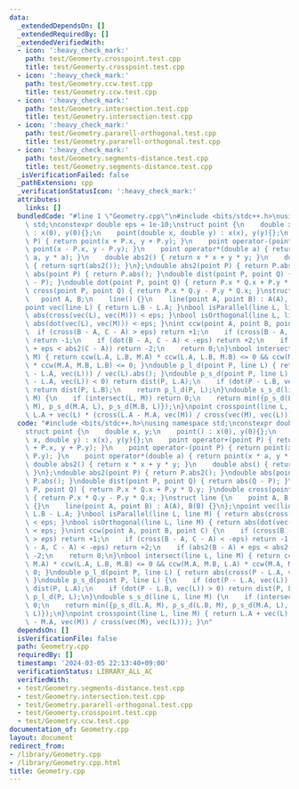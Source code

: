 ```yaml
---
data:
  _extendedDependsOn: []
  _extendedRequiredBy: []
  _extendedVerifiedWith:
  - icon: ':heavy_check_mark:'
    path: test/Geomerty.crosspoint.test.cpp
    title: test/Geomerty.crosspoint.test.cpp
  - icon: ':heavy_check_mark:'
    path: test/Geometry.ccw.test.cpp
    title: test/Geometry.ccw.test.cpp
  - icon: ':heavy_check_mark:'
    path: test/Geometry.intersection.test.cpp
    title: test/Geometry.intersection.test.cpp
  - icon: ':heavy_check_mark:'
    path: test/Geometry.pararell-orthogonal.test.cpp
    title: test/Geometry.pararell-orthogonal.test.cpp
  - icon: ':heavy_check_mark:'
    path: test/Geometry.segments-distance.test.cpp
    title: test/Geometry.segments-distance.test.cpp
  _isVerificationFailed: false
  _pathExtension: cpp
  _verificationStatusIcon: ':heavy_check_mark:'
  attributes:
    links: []
  bundledCode: "#line 1 \"Geometry.cpp\"\n#include <bits/stdc++.h>\nusing namespace\
    \ std;\nconstexpr double eps = 1e-10;\nstruct point {\n    double x, y;\n    point()\
    \ : x(0), y(0){};\n    point(double x, double y) : x(x), y(y){};\n    point operator+(point\
    \ P) { return point(x + P.x, y + P.y); }\n    point operator-(point P) { return\
    \ point(x - P.x, y - P.y); }\n    point operator*(double a) { return point(x *\
    \ a, y * a); }\n    double abs2() { return x * x + y * y; }\n    double abs()\
    \ { return sqrt(abs2()); }\n};\ndouble abs2(point P) { return P.abs2(); }\ndouble\
    \ abs(point P) { return P.abs(); }\ndouble dist(point P, point Q) { return abs(Q\
    \ - P); }\ndouble dot(point P, point Q) { return P.x * Q.x + P.y * Q.y; }\ndouble\
    \ cross(point P, point Q) { return P.x * Q.y - P.y * Q.x; }\nstruct line {\n \
    \   point A, B;\n    line() {}\n    line(point A, point B) : A(A), B(B) {}\n};\n\
    point vec(line L) { return L.B - L.A; }\nbool isParallel(line L, line M) { return\
    \ abs(cross(vec(L), vec(M))) < eps; }\nbool isOrthogonal(line L, line M) { return\
    \ abs(dot(vec(L), vec(M))) < eps; }\nint ccw(point A, point B, point C) {\n  \
    \  if (cross(B - A, C - A) > eps) return +1;\n    if (cross(B - A, C - A) < -eps)\
    \ return -1;\n    if (dot(B - A, C - A) < -eps) return +2;\n    if (abs2(B - A)\
    \ + eps < abs2(C - A)) return -2;\n    return 0;\n}\nbool intersect(line L, line\
    \ M) { return ccw(L.A, L.B, M.A) * ccw(L.A, L.B, M.B) <= 0 && ccw(M.A, M.B, L.A)\
    \ * ccw(M.A, M.B, L.B) <= 0; }\ndouble p_l_d(point P, line L) { return abs(cross(P\
    \ - L.A, vec(L))) / vec(L).abs(); }\ndouble p_s_d(point P, line L) {\n    if (dot(P\
    \ - L.A, vec(L)) < 0) return dist(P, L.A);\n    if (dot(P - L.B, vec(L)) > 0)\
    \ return dist(P, L.B);\n    return p_l_d(P, L);\n}\ndouble s_s_d(line L, line\
    \ M) {\n    if (intersect(L, M)) return 0;\n    return min({p_s_d(L.A, M), p_s_d(L.B,\
    \ M), p_s_d(M.A, L), p_s_d(M.B, L)});\n}\npoint crosspoint(line L, line M) { return\
    \ L.A + vec(L) * (cross(L.A - M.A, vec(M)) / cross(vec(M), vec(L))); }\n"
  code: "#include <bits/stdc++.h>\nusing namespace std;\nconstexpr double eps = 1e-10;\n\
    struct point {\n    double x, y;\n    point() : x(0), y(0){};\n    point(double\
    \ x, double y) : x(x), y(y){};\n    point operator+(point P) { return point(x\
    \ + P.x, y + P.y); }\n    point operator-(point P) { return point(x - P.x, y -\
    \ P.y); }\n    point operator*(double a) { return point(x * a, y * a); }\n   \
    \ double abs2() { return x * x + y * y; }\n    double abs() { return sqrt(abs2());\
    \ }\n};\ndouble abs2(point P) { return P.abs2(); }\ndouble abs(point P) { return\
    \ P.abs(); }\ndouble dist(point P, point Q) { return abs(Q - P); }\ndouble dot(point\
    \ P, point Q) { return P.x * Q.x + P.y * Q.y; }\ndouble cross(point P, point Q)\
    \ { return P.x * Q.y - P.y * Q.x; }\nstruct line {\n    point A, B;\n    line()\
    \ {}\n    line(point A, point B) : A(A), B(B) {}\n};\npoint vec(line L) { return\
    \ L.B - L.A; }\nbool isParallel(line L, line M) { return abs(cross(vec(L), vec(M)))\
    \ < eps; }\nbool isOrthogonal(line L, line M) { return abs(dot(vec(L), vec(M)))\
    \ < eps; }\nint ccw(point A, point B, point C) {\n    if (cross(B - A, C - A)\
    \ > eps) return +1;\n    if (cross(B - A, C - A) < -eps) return -1;\n    if (dot(B\
    \ - A, C - A) < -eps) return +2;\n    if (abs2(B - A) + eps < abs2(C - A)) return\
    \ -2;\n    return 0;\n}\nbool intersect(line L, line M) { return ccw(L.A, L.B,\
    \ M.A) * ccw(L.A, L.B, M.B) <= 0 && ccw(M.A, M.B, L.A) * ccw(M.A, M.B, L.B) <=\
    \ 0; }\ndouble p_l_d(point P, line L) { return abs(cross(P - L.A, vec(L))) / vec(L).abs();\
    \ }\ndouble p_s_d(point P, line L) {\n    if (dot(P - L.A, vec(L)) < 0) return\
    \ dist(P, L.A);\n    if (dot(P - L.B, vec(L)) > 0) return dist(P, L.B);\n    return\
    \ p_l_d(P, L);\n}\ndouble s_s_d(line L, line M) {\n    if (intersect(L, M)) return\
    \ 0;\n    return min({p_s_d(L.A, M), p_s_d(L.B, M), p_s_d(M.A, L), p_s_d(M.B,\
    \ L)});\n}\npoint crosspoint(line L, line M) { return L.A + vec(L) * (cross(L.A\
    \ - M.A, vec(M)) / cross(vec(M), vec(L))); }\n"
  dependsOn: []
  isVerificationFile: false
  path: Geometry.cpp
  requiredBy: []
  timestamp: '2024-03-05 22:13:40+09:00'
  verificationStatus: LIBRARY_ALL_AC
  verifiedWith:
  - test/Geometry.segments-distance.test.cpp
  - test/Geometry.intersection.test.cpp
  - test/Geometry.pararell-orthogonal.test.cpp
  - test/Geomerty.crosspoint.test.cpp
  - test/Geometry.ccw.test.cpp
documentation_of: Geometry.cpp
layout: document
redirect_from:
- /library/Geometry.cpp
- /library/Geometry.cpp.html
title: Geometry.cpp
---
```

